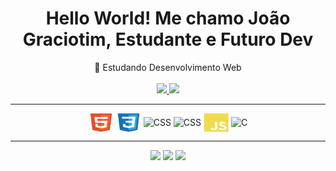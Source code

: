 <h1 align="center">
    Hello World! Me chamo João Graciotim, Estudante e Futuro Dev
</h1>


<div style="display: inline_block" align="center">
    🌱 Estudando Desenvolvimento Web
</div>

<br>


<div align="center">
    <a href="https://github.com/duribeiro">
        <img height="150em"
            src="https://github-readme-stats.vercel.app/api?username=devgraciotim&count_private=true&include_all_commits=true&show_icons=true&theme=dracula&hide_border=false&show_owner=true" />
        <img height="150em"
            src="https://github-readme-stats.vercel.app/api/top-langs/?username=devgraciotim&theme=dracula&hide_border=false&&layout=compact" />
    </a>
</div>

<hr>


<div style="display: inline_block" align="center">
    <img align="center" alt="HTML" height="30" width="40"
        src="https://raw.githubusercontent.com/devicons/devicon/master/icons/html5/html5-original.svg">
    <img align="center" alt="CSS" height="30" width="40"
        src="https://raw.githubusercontent.com/devicons/devicon/master/icons/css3/css3-original.svg">
    <img align="center" alt="CSS" height="30" width="40"
        src="https://cdn.jsdelivr.net/gh/devicons/devicon/icons/sass/sass-original.svg">
    <img align="center" alt="CSS" height="30" width="40"
        src="https://cdn.jsdelivr.net/gh/devicons/devicon/icons/bootstrap/bootstrap-original.svg">
    <img align="center" alt="Js" height="30" width="40"
        src="https://raw.githubusercontent.com/devicons/devicon/master/icons/javascript/javascript-plain.svg">
    <img align="center" alt="C" height="40" width="40"
        src="https://cdn.jsdelivr.net/gh/devicons/devicon/icons/react/react-original.svg">    
</div>
<hr>

<div style="display: inline_block" align="center">
    <a href="https://www.instagram.com/joao_graciotim/" target="_blank"><img
            src="https://img.shields.io/badge/-Instagram-%23E4405F?style=for-the-badge&logo=instagram&logoColor=white"
            target="_blank"></a>
    <a href="mailto:joaograciotim.profissional@gmail.com"><img
            src="https://img.shields.io/badge/-Gmail-%23333?style=for-the-badge&logo=gmail&logoColor=white"
            target="_blank"></a>
    <a href="https://www.linkedin.com/in/joaograciotim/" target="_blank"><img
            src="https://img.shields.io/badge/-LinkedIn-%230077B5?style=for-the-badge&logo=linkedin&logoColor=white"
            target="_blank"></a>
</div>
